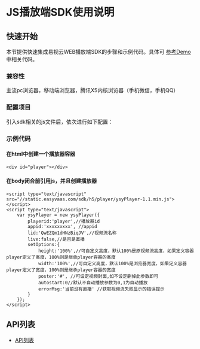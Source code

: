 # JS播放端SDK使用说明

## **快速开始**
本节提供快速集成易视云WEB播放端SDK的步骤和示例代码。具体可 [参考Demo](http://static.easyvaas.com/sdk/h5/demo/demo.html) 中相关代码。

### 兼容性
主流pc浏览器，移动端浏览器，腾讯X5内核浏览器（手机微信，手机QQ）

### 配置项目
引入sdk相关的js文件后，依次进行如下配置：

### 示例代码

#### 在html中创建一个播放器容器

    <div id="player"></div>

#### 在body闭合前引用js，并且创建播放器
```
<script type="text/javascript" src="//static.easyvaas.com/sdk/h5/player/ysyPlayer-1.1.min.js"></script>
<script type="text/javascript">
    var ysyPlayer = new ysyPlayer({
        playerid:'player',//播放器id
        appid:'xxxxxxxxx', //appid
        lid:'QwEZQm1dHNzBiqJV',//视频流名称
        live:false,//是否是直播
        setOptions:{
            height:'100%',//可自定义高度，默认100%是原视频流高度，如果定义容器player定义了高度，100%则是继承player容器的高度
            width:'100%',//可自定义高度，默认100%是浏览器宽度，如果定义容器player定义了宽度，100%则是继承player容器的宽度
            poster:'#', //可设定视频封面,如不设定删掉此参数即可
            autostart:0//默认不自动播放参数为0,1为自动播放 
            errorMsg:'当前没有直播' //获取视频流失败显示的错误提示 
        }
    });
</script>
```
## **API列表**

* [API列表](player/api.md)



